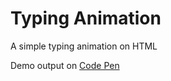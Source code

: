# Typing Animation
A simple typing animation on HTML

Demo output on [Code Pen](http://codepen.io/monkeyraptor/pen/ExrKg)
